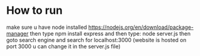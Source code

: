 # How to run

make sure u have node installed https://nodejs.org/en/download/package-manager then type npm install express and then type: node server.js then goto search engine and search for localhost:3000 (website is hosted on port 3000 u can change it in the server.js file)
